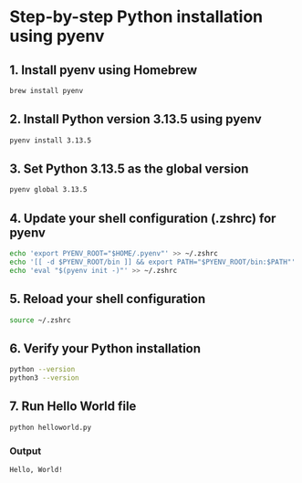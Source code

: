 # Step-by-step Python installation using pyenv

## 1. Install pyenv using Homebrew
```sh
brew install pyenv
```

## 2. Install Python version 3.13.5 using pyenv
```sh
pyenv install 3.13.5
```

## 3. Set Python 3.13.5 as the global version
```sh
pyenv global 3.13.5
```

## 4. Update your shell configuration (.zshrc) for pyenv
```sh
echo 'export PYENV_ROOT="$HOME/.pyenv"' >> ~/.zshrc
echo '[[ -d $PYENV_ROOT/bin ]] && export PATH="$PYENV_ROOT/bin:$PATH"' >> ~/.zshrc
echo 'eval "$(pyenv init -)"' >> ~/.zshrc
```

## 5. Reload your shell configuration
```sh
source ~/.zshrc
```

## 6. Verify your Python installation
```sh
python --version
python3 --version
```

## 7. Run Hello World file
```sh
python helloworld.py
```

### Output
```
Hello, World!
```